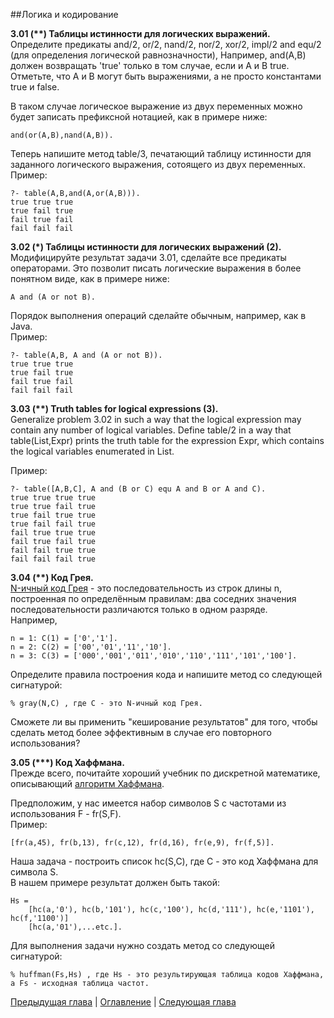 ##Логика и кодирование  

**3.01 (\*\*) Таблицы истинности для логических выражений.**  
Определите предикаты and/2, or/2, nand/2, nor/2, xor/2, impl/2 and equ/2 (для определения логической равнозначности), 
Например, and(A,B) должен возвращать 'true' только в том случае, если и A и B true. 
Отметьте, что A и B могут быть выражениями, а не просто константами true и false.  
  
В таком случае логическое выражение из двух переменных можно будет записать префиксной нотацией, как в примере ниже: 

    and(or(A,B),nand(A,B)).  
  
Теперь напишите метод table/3, печатающий таблицу истинности для заданного логического выражения, сотоящего из двух переменных.    
Пример:

    ?- table(A,B,and(A,or(A,B))).
    true true true
    true fail true
    fail true fail
    fail fail fail


**3.02 (\*) Таблицы истинности для логических выражений (2).**  
Модифицируйте результат задачи 3.01, сделайте все предикаты операторами. 
Это позволит писать логические выражения в более понятном виде, как в примере ниже: 

    A and (A or not B). 

Порядок выполнения операций сделайте обычным, например, как в Java.  
Пример:

    ?- table(A,B, A and (A or not B)).
    true true true
    true fail true
    fail true fail
    fail fail fail


**3.03 (\*\*) Truth tables for logical expressions (3).**  
Generalize problem 3.02 in such a way that the logical expression may contain any number of logical variables. 
Define table/2 in a way that table(List,Expr) prints the truth table for the expression Expr, 
which contains the logical variables enumerated in List.

Пример:

    ?- table([A,B,C], A and (B or C) equ A and B or A and C).
    true true true true
    true true fail true
    true fail true true
    true fail fail true
    fail true true true
    fail true fail true
    fail fail true true
    fail fail fail true


**3.04 (\*\*) Код Грея.**  
[N-ичный код Грея](http://en.wikipedia.org/wiki/Gray_code) - это последовательность из строк длины n, построенная по определённым правилам: 
два соседних значения последовательности различаются только в одном разряде.  
Например,
    
    n = 1: C(1) = ['0','1'].
    n = 2: C(2) = ['00','01','11','10'].
    n = 3: C(3) = ['000','001','011','010','110','111','101','100'].

Определите правила построения кода и напишите метод со следующей сигнатурой:

    % gray(N,C) , где C - это N-ичный код Грея.

Сможете ли вы применить "кеширование результатов" для того, чтобы сделать метод более эффективным в случае его повторного использования?  

**3.05 (\*\*\*) Код Хаффмана.**  
Прежде всего, почитайте хороший учебник по дискретной математике, описывающий [алгоритм Хаффмана](http://en.wikipedia.org/wiki/Huffman_coding).  

Предположим, у нас имеется набор символов S с частотами из использования F - fr(S,F).  
Пример:
 
    [fr(a,45), fr(b,13), fr(c,12), fr(d,16), fr(e,9), fr(f,5)]. 
    
Наша задача - построить список hc(S,C), где C - это код Хаффмана для символа S.  
В нашем примере результат должен быть такой:

    Hs = 
        [hc(a,'0'), hc(b,'101'), hc(c,'100'), hc(d,'111'), hc(e,'1101'), hc(f,'1100')] 
        [hc(a,'01'),...etc.].
         
Для выполнения задачи нужно создать метод со следующей сигнатурой:  

    % huffman(Fs,Hs) , где Hs - это результирующая таблица кодов Хаффмана, а Fs - исходная таблица частот.  

[Предыдущая глава](arithmetic.md) | [Оглавление](README.md) | [Следующая глава](binarytrees.md)